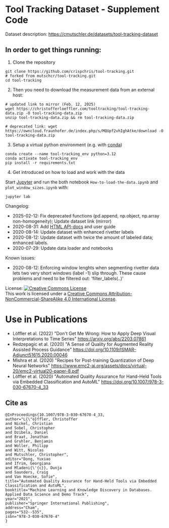 # Tool Tracking Dataset - Supplement Code

Dataset description: https://cmutschler.de/datasets/tool-tracking-dataset 

## In order to get things running:

1. Clone the repository

```
git clone https://github.com/crispchris/tool-tracking.git
# forked from mutschcr/tool-tracking.git
cd tool-tracking
```

2. Then you need to download the measurement data from an external host:
```
# updated link to mirror (Feb. 12, 2025)
wget https://christofferloeffler.com/tooltracking/tool-tracking-data.zip -O tool-tracking-data.zip
unzip tool-tracking-data.zip && rm tool-tracking-data.zip

# deprecated link: wget https://owncloud.fraunhofer.de/index.php/s/MQUpf2vhIghAtke/download -O tool-tracking-data.zip
```

3. Setup a virtual python environment (e.g. with [conda](https://www.anaconda.com/))
```
conda create --name tool-tracking_env python=3.12
conda activate tool-tracking_env
pip install -r requirements.txt
```

4. Get introduced on how to load and work with the data

Start [Jupyter](https://jupyter.org/) and run the both notebook `How-to-load-the-data.ipynb` and `plot_window_sizes.ipynb` with:
```
jupyter lab
```

Changelog:
- 2025-02-12: Fix deprecated functions (pd.append, np.object, np.array non-homogeneity); Update dataset link (mirror)
- 2020-08-31: Add <a href="https://htmlpreview.github.io/?https://github.com/mutschcr/tool-tracking/blob/master/html/index.html">HTML API-docs</a> and user guide
- 2020-08-14: Update dataset with enhanced rivetter labels
- 2020-08-12: Update dataset with twice the amount of labeled data; enhanced labels.
- 2020-07-29: Update data loader and notebooks

Known issues:
- 2020-08-12: Enforcing window lenghts when segmenting rivetter data lets two very short windows (label -1) slip through. These cause problems and need to be filtered out: 'filter_labels(..)'

License:
<a rel="license" href="http://creativecommons.org/licenses/by-nc-sa/4.0/"><img alt="Creative Commons License" style="border-width:0" src="https://i.creativecommons.org/l/by-nc-sa/4.0/88x31.png" /></a><br />This work is licensed under a <a rel="license" href="http://creativecommons.org/licenses/by-nc-sa/4.0/">Creative Commons Attribution-NonCommercial-ShareAlike 4.0 International License</a>.

# Use in Publications 

- Löffler et al. (2022) "Don't Get Me Wrong: How to Apply Deep Visual Interpretations to Time Series" https://arxiv.org/abs/2203.07861
- Redzepagic et al. (2020) "A Sense of Quality for Augmented Reality Assisted Process Guidance" https://doi.org/10.1109/ISMAR-Adjunct51615.2020.00046
- Mishra et al. (2020) "Recipes for Post-training Quantization
of Deep Neural Networks" https://www.emc2-ai.org/assets/docs/virtual-20/emc2-virtual20-paper-8.pdf
- Löffler et al. (2020) "Automated Quality Assurance for Hand-Held Tools via Embedded Classification and AutoML" https://doi.org/10.1007/978-3-030-67670-4_33 

## Cite as
```
@InProceedings{10.1007/978-3-030-67670-4_33,
author="L{\"o}ffler, Christoffer
and Nickel, Christian
and Sobel, Christopher
and Dzibela, Daniel
and Braat, Jonathan
and Gruhler, Benjamin
and Woller, Philipp
and Witt, Nicolas
and Mutschler, Christopher",
editor="Dong, Yuxiao
and Ifrim, Georgiana
and Mladeni{\'{c}}, Dunja
and Saunders, Craig
and Van Hoecke, Sofie",
title="Automated Quality Assurance for Hand-Held Tools via Embedded Classification and AutoML",
booktitle="Machine Learning and Knowledge Discovery in Databases. Applied Data Science and Demo Track",
year="2021",
publisher="Springer International Publishing",
address="Cham",
pages="532--535",
isbn="978-3-030-67670-4"
}


```